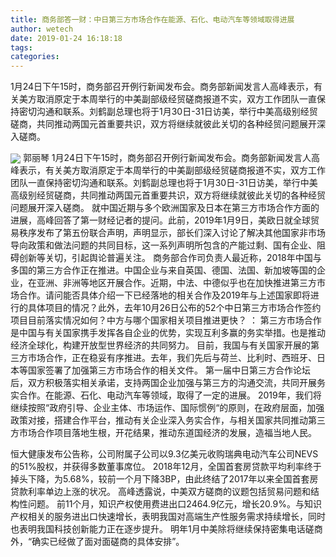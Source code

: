 ```yaml
---
title: 商务部答一财：中日第三方市场合作在能源、石化、电动汽车等领域取得进展
author: wetech
date: 2019-01-24 16:18:18
tags: 
categories: 
---
```

1月24日下午15时，商务部召开例行新闻发布会。商务部新闻发言人高峰表示，有关美方取消原定于本周举行的中美副部级经贸磋商报道不实，双方工作团队一直保持密切沟通和联系。刘鹤副总理也将于1月30日-31日访美，举行中美高级别经贸磋商，共同推动两国元首重要共识，双方将继续就彼此关切的各种经贸问题展开深入磋商。
<!-- more -->
<img align="center" border="0" src="https://imgcdn.yicai.com/uppics/images/2019/01/a7321253790e5f820c5f14e04a991fd6.jpg" />
郭丽琴
1月24日下午15时，商务部召开例行新闻发布会。商务部新闻发言人高峰表示，有关美方取消原定于本周举行的中美副部级经贸磋商报道不实，双方工作团队一直保持密切沟通和联系。刘鹤副总理也将于1月30日-31日访美，举行中美高级别经贸磋商，共同推动两国元首重要共识，双方将继续就彼此关切的各种经贸问题展开深入磋商。
就中国近期与多个欧洲国家及日本在第三方市场合作方面的进展，高峰回答了第一财经记者的提问。此前，2019年1月9日，美欧日就全球贸易秩序发布了第五份联合声明，声明显示，部长们深入讨论了解决其他国家非市场导向政策和做法问题的共同目标，这一系列声明所包含的产能过剩、国有企业、阻碍创新等关切，引起舆论普遍关注。
商务部合作司负责人最近称，2018年中国与多国的第三方合作正在推进。中国企业与来自英国、德国、法国、新加坡等国的企业，在亚洲、非洲等地区开展合作。近期，中法、中德似乎也在加快推进第三方市场合作。请问能否具体介绍一下已经落地的相关合作及2019年与上述国家即将进行的具体项目的情况？此外，去年10月26日公布的52个中日第三方市场合作签约项目目前落实情况如何？中方与哪个国家相关项目推进更快？
： 第三方市场合作是中国与有关国家携手发挥各自企业的优势，实现互利多赢的务实举措。也是推动经济全球化，构建开放型世界经济的共同努力。 目前，我国与有关国家开展的第三方市场合作，正在稳妥有序推进。去年，我们先后与荷兰、比利时、西班牙、日本等国家签署了加强第三方市场合作的相关文件。
第一届中日第三方合作论坛后，双方积极落实相关承诺，支持两国企业加强与第三方的沟通交流，共同开展务实合作。在能源、石化、电动汽车等领域，取得了一定的进展。
2019年，我们将继续按照“政府引导、企业主体、市场运作、国际惯例“的原则，在政府层面，加强政策对接，搭建合作平台，推动有关企业深入务实合作，与相关国家共同推动第三方市场合作项目落地生根，开花结果，推动东道国经济的发展，造福当地人民。
 
 
恒大健康发布公告称，公司附属子公司以9.3亿美元收购瑞典电动汽车公司NEVS的51%股权，并获得多数董事席位。
2018年12月，全国首套房贷款平均利率终于掉头下降，为5.68%，较前一个月下降3BP，由此终结了2017年以来全国首套房贷款利率单边上涨的状况。
高峰透露说，中美双方磋商的议题包括贸易问题和结构性问题。
前11个月，知识产权使用费进出口2464.9亿元，增长20.9%。与知识产权相关的服务进出口快速增长，表明我国对高端生产性服务需求持续增长，同时也表明我国科技创新能力正在逐步提升。
明年1月中美除将继续保持密集电话磋商外，“确实已经做了面对面磋商的具体安排”。
